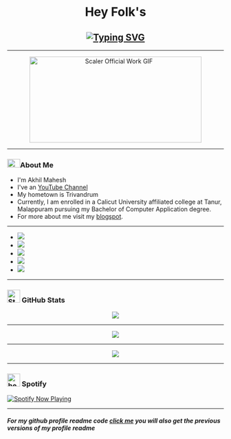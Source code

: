 <!-- Readme.md created by @Akhil-Mahesh -->
<center>
<h1>Hey Folk's</h1>

<!-- Typing SVG -->

<h2 align="center"><a href="https://www.youtube.com/AlonePhilic"><img src="https://readme-typing-svg.herokuapp.com?font=IM+Fell+English+SC&size=24&pause=1000&width=435&lines=Welcome+to+my+git." alt="Typing SVG" /></a></h2>

---

<!-- Gif -->

<img src="https://media.giphy.com/media/PI3QGKFN6XZUCMMqJm/giphy.gif" alt="Scaler Official Work GIF" width="400" height="200"/>
</center>

---

<!-- About Me Section -->

<h3 align="left">
<img src="https://media.giphy.com/media/3HE6QKdb3jLDLZJME1/giphy.gif" alt="About Me Gif" width="30" height="20">About Me</h3>

<ul>
    <li>I'm Akhil Mahesh</li>
    <li>I've an <a href="https://www.youtube.com/@AlonePhilic">YouTube Channel</a></li>
    <li>My hometown is Trivandrum</li>
    <li>Currently, I am enrolled in a Calicut University affiliated college at Tanur, Malappuram pursuing my Bachelor of Computer Application degree.</li>
    <li>For more about me visit my <a href="https://itzmeakhilmahesh.blogspot.com/2023/04/my-profile.html?m=1">blogspot</a>.</li>
</ul>

---

<!-- Buttons Section -->

<p align="center">
    
<ul>
    
<!-- YouTube Button -->

<li><a href="https://www.youtube.com/AlonePhilic"><img src="https://img.shields.io/badge/YouTube-AlonePhilic-red?style=flat-square&logo=youtube"></a></li>

<!-- Instagram Button -->

<li><a href="https://instagram.com/alone.philic"><img src="https://img.shields.io/badge/Instagram-alone.philic-pink?style=flat-square&logo=instagram"></a></li>

<!-- Instagram Button -->

<li><a href="https://instagram.com/akhi_akxu"><img src="https://img.shields.io/badge/Instagram-akhi__akxu-orange?style=flat-square&logo=instagram"></a></li>

<!-- Blogspot Button -->

<li><a href="https://itzmeakhilmahesh.blogspot.com/"><img src="https://img.shields.io/badge/Blogspot-ItzmeAkhilMahesh-orange?style=flat-square&logo=blogger"></a></li>

<!-- Mail Button -->

<li><a href="mailto:akhilmahesh012@gmail.com"><img src="https://img.shields.io/badge/Mail-akhilmahesh012%40gmail.com-blue?style=flat-square&logo=gmail"></a></li>

</ul>
 
</p>

---

<!-- GitHub Stats -->

<h3 align="left">
<img src="https://media.giphy.com/media/dxn6fRlTIShoeBr69N/giphy.gif" alt="Stats Gif" width="30" height="30"> GitHub Stats</h3>

<div align="center">  
    
<!-- GitHub Streak -->
    
<img src="https://github-readme-streak-stats.herokuapp.com?user=Akhil-Mahesh&theme=black-ice&hide_border=true&stroke=00FF00&background=000000&ring=00FF00&fire=00FF00&currStreakNum=00FF00"/>
      
<hr> 

<!-- GitHub Stats -->
    
<img src="https://github-readme-stats.vercel.app/api?username=Akhil-Mahesh&theme=black-ice&show_icons=true&hide_border=true&icon_color=00FF00&text_color=00FF00&bg_color=000000"/>
      
<hr> 

<!-- Git Used Langs -->
    
<img src="https://github-readme-stats.vercel.app/api/top-langs/?username=Akhil-Mahesh&layout=compact&theme=dark&title_color=ffffff&text_color=ffffff&bg_color=000000&langs_count=10" /> 
   
</div>

---

<!-- Spotify Section -->

<h3 align="left">
<img src="https://media.giphy.com/media/tqfS3mgQU28ko/giphy.gif" alt="headphones-spongebob-squarepants" width="30" height="30"> Spotify</h3>

<a href="https://spotify-github-profile.vercel.app/api/view.svg?uid=31gvkj7oelt5axfiwpjew4l6gcwi&redirect=true"> 
  
<img src="https://spotify-github-profile.vercel.app/api/view.svg?uid=31gvkj7oelt5axfiwpjew4l6gcwi&cover_image=true&theme=novatorem&show_offline=false&background_color=121212&interchange=true&bar_color=0000ff&bar_color_cover=false" alt="Spotify Now Playing" /> 
  
</a>
 
---

<h5>
For my github profile readme code <a href="https://github.com/Akhil-Mahesh/Akhil-Mahesh/tree/b85f2a6de2a4eb6b0c4ed38928344f90c820f925/Codes">click me</a> you will also get the previous versions of my profile readme
</h5>

<!-- Conclusion -->
<!-- Last edited: 29/04/2023 -->
<!-- Older Version Readme codes in repo go check it out -->
<!-- Don't forget to give a star. -->
